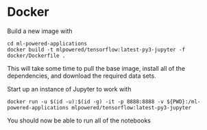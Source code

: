 # Docker

Build a new image with

```
cd ml-powered-applications
docker build -t mlpowered/tensorflow:latest-py3-jupyter -f docker/Dockerfile .
```

This will take some time to pull the base image, install all of the dependencies, and download the required data sets.

Start up an instance of Jupyter to work with

```
docker run -u $(id -u):$(id -g) -it -p 8888:8888 -v ${PWD}:/ml-powered-applications mlpowered/tensorflow:latest-py3-jupyter
```

You should now be able to run all of the notebooks
